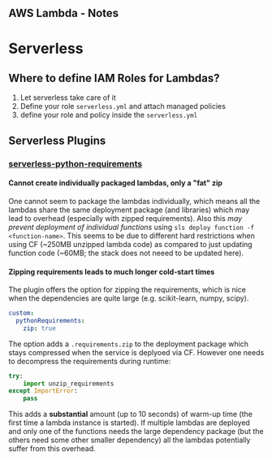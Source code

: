 AWS Lambda - Notes
---------------------

# Serverless 

## Where to define IAM Roles for Lambdas?

1. Let serverless take care of it
2. Define your role `serverless.yml`  and attach managed policies
3. define your role and policy inside the `serverless.yml`

## Serverless Plugins

### [serverless-python-requirements](https://github.com/UnitedIncome/serverless-python-requirements)

#### Cannot create individually packaged lambdas, only a "fat" zip

One cannot seem to package the lambdas individually, which means all the lambdas share the same deployment package (and libraries)
which may lead to overhead (especially with zipped requirements).
Also this *may prevent deployment of individual functions* using `sls deploy function -f <function-name>`. This seems to be due to different hard restrictions when using CF (~250MB unzipped lambda code) as compared to just updating function code (~60MB; the stack does not neeed to be updated here).

#### Zipping requirements leads to much longer cold-start times

The plugin offers the option for zipping the requirements, which is nice when the dependencies are quite large 
(e.g. scikit-learn, numpy, scipy).  
```yaml
custom:
  pythonRequirements:
    zip: true
```
The option adds a `.requirements.zip` to the deployment package which stays compressed
when the service is deplyoed via CF. However one needs to decompress the requirements during runtime:
```python
try:
    import unzip_requirements
except ImportError:
    pass
```

This adds a **substantial** amount (up to 10 seconds) of warm-up time (the first time a lambda instance is started).
If multiple lambdas are deployed and only one of the functions needs the large dependency package (but the others need some other smaller dependency)
all the lambdas potentially suffer from this overhead.


